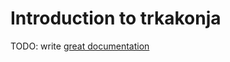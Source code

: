 # Introduction to trkakonja

TODO: write [great documentation](http://jacobian.org/writing/what-to-write/)
